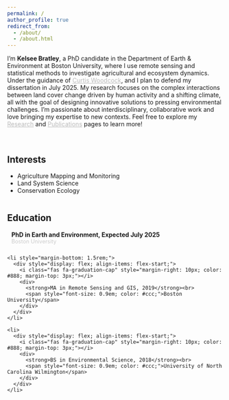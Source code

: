 ```yaml
---
permalink: /
author_profile: true
redirect_from: 
  - /about/
  - /about.html
---
```


  <!-- Updated Intro Text -->
 <p>
 I’m <b>Kelsee Bratley</b>, a PhD candidate in the Department of Earth & Environment at Boston University, where I use remote sensing and statistical methods to investigate agricultural and ecosystem dynamics. Under the guidance of
  <a href="https://scholar.google.com/citations?user=vf8DeC4AAAAJ&hl=en" style="color: #bbb;">
    Curtis Woodcock</a>, and I plan to defend my dissertation in July 2025. My research focuses on the complex interactions between land cover change driven by human activity and a shifting climate, all with the goal of designing innovative solutions to pressing environmental challenges. I’m passionate about interdisciplinary, collaborative work and love bringing my expertise to new contexts. Feel free to explore my 
  <a href="/portfolio" style="color: #bbb;">Research</a> and 
  <a href="/publications" style="color: #bbb;">Publications</a> 
  pages to learn more!
</p>

  <!-- Two-Column Layout for Interests / Education -->
<div style="
  display: flex;
  flex-wrap: wrap;
  justify-content: space-between;
  margin-top: 2rem;
">
  <!-- Left Column: Interests -->
  <div style="flex: 1; min-width: 240px; margin-right: 2rem;">
    <h2>Interests</h2>
    <ul>
      <li>Agriculture Mapping and Monitoring</li>
      <li>Land System Science</li>
      <li>Conservation Ecology</li>
    </ul>
  </div>

<!-- Right Column: Education -->
<div style="flex: 1; min-width: 240px;">
  <h2>Education</h2>
  <ul style="list-style: none; padding-left: 0;">
    <li style="margin-bottom: 1.5rem;">
      <div style="display: flex; align-items: flex-start;">
        <i class="fas fa-graduation-cap" style="margin-right: 10px; color: #888; margin-top: 3px;"></i>
        <div>
          <strong>PhD in Earth and Environment, Expected July 2025</strong><br>
          <span style="font-size: 0.9em; color: #ccc;">Boston University</span>
        </div>
      </div>
    </li>

    <li style="margin-bottom: 1.5rem;">
      <div style="display: flex; align-items: flex-start;">
        <i class="fas fa-graduation-cap" style="margin-right: 10px; color: #888; margin-top: 3px;"></i>
        <div>
          <strong>MA in Remote Sensing and GIS, 2019</strong><br>
          <span style="font-size: 0.9em; color: #ccc;">Boston University</span>
        </div>
      </div>
    </li>

    <li>
      <div style="display: flex; align-items: flex-start;">
        <i class="fas fa-graduation-cap" style="margin-right: 10px; color: #888; margin-top: 3px;"></i>
        <div>
          <strong>BS in Environmental Science, 2018</strong><br>
          <span style="font-size: 0.9em; color: #ccc;">University of North Carolina Wilmington</span>
        </div>
      </div>
    </li>
  </ul>
</div>

</div>
<!-- END: Dark Section -->


